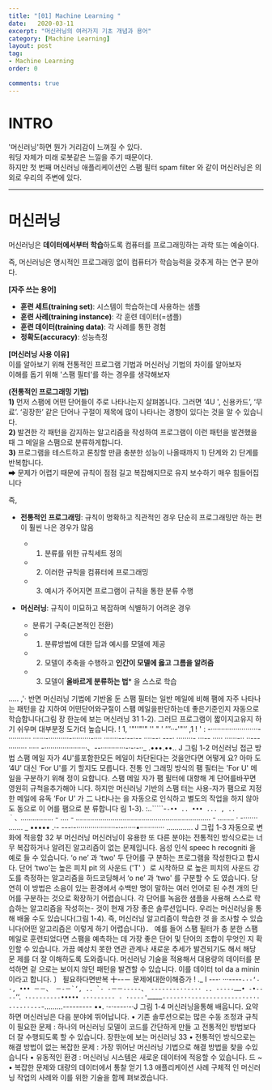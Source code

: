 ```yaml
---
title: "[01] Machine Learning "
date:   2020-03-11
excerpt: "머신러닝의 여러가지 기초 개념과 용어"
category: [Machine Learning]
layout: post
tag:
- Machine Learning
order: 0

comments: true
---
```



# INTRO
'머신러닝'하면 뭔가 거리감이 느껴질 수 있다.   
워딩 자체가 미래 로봇같은 느낄을 주기 때문이다.     
하지만 첫 번째 머신러닝 애플리케이션인 스팸 필터 spam filter 와 같이 머신러닝은 의외로 우리의 주변에 있다.   


---

# 머신러닝
머신러닝은 **데이터에서부터 학습**하도록 컴퓨터를 프로그래밍하는 과학 또는 예술이다.      

즉, 머신러닝은 명시적인 프로그래밍 없이 컴퓨터가 학습능력을 갖추게 하는 연구 분야다. 

**[자주 쓰는 용어]**
* **훈련 세트(training set)**: 시스템이 학습하는데 사용하는 샘플       
* **훈련 사례(training instance)**: 각 훈련 데이터(=샘플)      
* **훈련 데이터(training data)**: 각 사례를 통한 경험     
* **정확도(accuracy)**: 성능측정     

 
**[머신러닝 사용 이유]**     
이를 알아보기 위해 전통적인 프로그램 기법과 머신러닝 기법의 차이를 알아보자     
이해를 돕기 위해 '스팸 필터'를 하는 경우를 생각해보자      

**(전통적인 프로그래밍 기법)**      
**1)** 먼저 스팸에 어떤 단어들이 주로 나타나는지 살펴봅니다. 그러면 ‘4U ', 신용카드’, ‘무료’. ‘굉장한’ 같은 단어나 구절이 제목에 많이 나타나는 경향이 있다는 것을 알 수 있습니다.            
**2)** 발견한 각 패턴을 감지하는 알고리즘을 작성하여 프로그램이 이런 패턴을 발견했을 때 그 메일을 스팸으로 분류하게합니다.          
**3)** 프로그램을 테스트하고 론칭할 만큼 충분한 성능이 나올때까지 1) 단계와 2) 단계를 반복합니다.                    
➡ 문제가 어렵기 때문에 규칙이 점점 길고 복잡해지므로 유지 보수하기 매우 힘들어집니다        


즉,      
* **전통적인 프로그래밍**: 규칙이 명확하고 직관적인 경우 단순히 프로그래밍만 하는 편이 훨씬 나은 경우가 많음          
  * 1) 분류를 위한 규칙세트 정의     
  * 2) 이러한 규칙을 컴퓨터에 프로그래밍    
  * 3) 예시가 주어지면 프로그램이 규칙을 통한 분류 수행    
      
* **머신러닝**: 규칙이 미묘하고 복잡하며 식별하기 어려운 경우     
  * 분류기 구축(근본적인 전환)        
  * 1)	분류방법에 대한 답과 예시를 모델에 제공    
  * 2)	모델이 추축을 수행하고 **인간이 모델에 옳고 그름을 알려줌**   
  * 3)	모델이 **올바르게 분류하는 법*** 을 스스로 학습    


..... 
,'· 
반면 머신러닝 기법에 기반올 둔 스팸 필터는 일반 메일에 비해 팸에 자주 나타나는 패턴을 감 
지하여 어떤단어와구절이 스팸 메일을판단하는데 좋은기준인지 자동으로학습합니다(그림 
장 한눈에 보는 머신러닝 31 
1-2). 그러므 프로그램이 짧이지고유지 하기 쉬우며 대부분정 도가더 높습니다. 
! 1, '"''"'" '' " ' ’’’··-'"'’ ,1 ! ' : -·······················-··········· ······-··········-·········-···· ·······--·--·-- ····--· ---· ········- ···-- ····· ······-·· ··---········· ····· -·····················、--············-·-·-··_ .•••.••.. J 
그림 1-2 머신러닝 접근 방법 
스팸 메일 자가 4U'를포함한모든 메일이 차단된다는 것을안다면 어떻게 요? 아마 
도 ‘4U' 대신 ‘For U'를 기 할지도 모릅니다. 전통 인 그래밍 방식의 팸 필터는 
'For U' 메일을 구분하기 위해 정이 요합니다. 스팸 메일 자가 팸 필터에 대항해 계 
단어를바꾸면 영원히 규척을추가해야 니다. 
하지만 머신러닝 기반의 스팸 터는 사용-자가 팸으로 지정한 메일에 유독 ‘For U’ 가 二 
나타나는 을 자동으로 인식하고 별도의 작업을 하지 않아도 동으로 이 어를 팸으로 분 
류합니다 림 1-3). 
:..`````-`-•• .. ••• ... , .. ｀、`................ - .... - .................................................................. - ........ · -······· ....... _ ••••• .·- ---·-···················-·-······•············ ............. J 
그립 1-3 자동으로 변화에 적응함 
32 부 머신러닝 
머신러닝이 유용한 또 다른 분야는 전통적인 방식으로는 너무 복잡하거나 알려진 알고리즘이 
없는 문제입니다. 음성 인식 speec h recogniti 을 예로 들 수 있습니다. ‘o ne’ 과 ‘two' 두 단어를 구 
분하는 프로그램을 작성한다고 합시다. 단어 ‘two'는 높은 피치 pit 의 사운드 ('T' ）로 시작하므 
로 높은 피치의 사운드 강도를 측정하는 알고리즘을 하드코딩해서 ‘o ne’ 과 ‘two' 를 구분할 수 
도 였습니다. 당연히 이 방법은 소음이 있는 환경에서 수백만 명이 말하는 여러 언어로 된 수천 
개의 단어를 구분하는 것으로 확장하기 어렵습니다. 각 단어를 녹음한 샘플을 사용해 스스로 
학습하는 알고리즘을 작성히는- 것이 현재 가장 좋은 솔루션입니다. 
우리는 머신러닝을 통해 배울 수도 있습니다(그림 1-4). 즉, 머신러닝 알고리즘이 학습한 것 
을 조사할 수 있습니다(어떤 알고리즘은 이렇게 하기 어렵습니다)． 예를 들어 스팸 필터가 충 
분한 스팸 메일로 훈련되었다면 스팸을 예측하는 데 가장 좋은 단어 및 단어의 조합이 무엇인 
지 확인할 수 있습니다. 가끔 예상치 못한 연관 관계나 새로운 추세가 발견되기도 해서 해당 문 
제를 더 잘 이해하도록 도와줍니다. 머신러닝 기술을 적용해서 대용량의 데이터를 분석하면 겉 
으로는 보이지 않던 패턴을 발견할 수 있습니다. 이를 데이터 tol da a minin 이라고 합니다. 
〕 
필요하다면반복 十--－ 문제에대한이해증가 
! ._ I ---· ···----``-··‘--, ••• －－、 －-－`‘, .. `- -－－-----、 --------··--·· .. -----……• -•----``‘‘.` ·---------••••• -··------ - ·----'…………-----···--------------·-··--·--··---`-………--------- ••. ·-·----·-·J 
그림 1-4 머신러닝을통해 배웁니다. 
요약하면 머신러닝은 다음 분야에 뛰어납니다. 
• 기존 솔루션으로는 많은 수동 조정과 규칙이 필요한 문제 : 하나의 머신러닝 모델이 코드를 간단하게 만들 
고 전통적인 방법보다 더 잘 수행되도록 할 수 있습니다. 
장한눈에 보는 머신러닝 33 
• 전통적인 방식으로는 해결 방법이 없는 복잡한 문제 : 가장 뛰어난 머신러닝 기법으로 해결 방법을 찾을 
수있습니다 
• 유동적인 환경 : 머신러닝 시스템은 새로운 데이터에 적응할 수 있습니다. 드 ~ 
• 복잡한 문제와 대량의 데이터에서 통찰 얻기 
1.3 애플리케이션 사례 
구체적 인 머신러닝 작업의 사례와 이를 위한 기술을 함께 펴보겠습니다.
